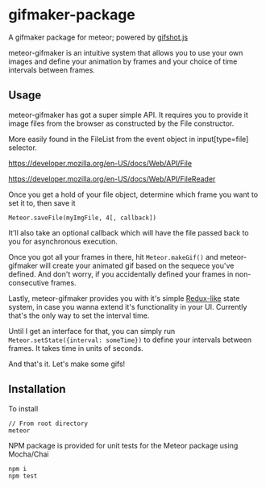 # gifmaker-package
A gifmaker package for meteor; powered by [gifshot.js](https://yahoo.github.io/gifshot/)

meteor-gifmaker is an intuitive system that allows you to use your own images and define your animation by frames and your choice of time intervals between frames.

## Usage
meteor-gifmaker has got a super simple API. It requires you to provide it image files from the browser as constructed by the File constructor.

More easily found in the FileList from the event object in input[type=file] selector.

https://developer.mozilla.org/en-US/docs/Web/API/File

https://developer.mozilla.org/en-US/docs/Web/API/FileReader

Once you get a hold of your file object, determine which frame you want to set it to, then save it
```
Meteor.saveFile(myImgFile, 4[, callback])
```
It'll also take an optional callback which will have the file passed back to you for asynchronous execution.

Once you got all your frames in there, hit ```Meteor.makeGif()``` and meteor-gifmaker will create your animated gif based on the sequece you've defined. And don't worry, if you accidentally defined your frames in non-consecutive frames.

Lastly, meteor-gifmaker provides you with it's simple [Redux-like](https://github.com/reactjs/redux) state system, in case you wanna extend it's functionality in your UI. Currently that's the only way to set the interval time. 

Until I get an interface for that, you can simply run ```Meteor.setState({interval: someTime})``` to define your intervals between frames. It takes time in units of seconds.

And that's it. Let's make some gifs!

## Installation
To install
```
// From root directory
meteor
```

NPM package is provided for unit tests for the Meteor package using Mocha/Chai
```
npm i
npm test
```
